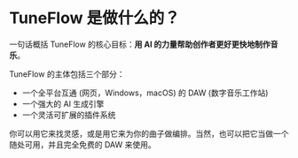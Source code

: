 # TuneFlow 是做什么的？

一句话概括 TuneFlow 的核心目标：**用 AI 的力量帮助创作者更好更快地制作音乐**。

TuneFlow 的主体包括三个部分：

- 一个全平台互通 (网页，Windows，macOS) 的 DAW (数字音乐工作站)
- 一个强大的 AI 生成引擎
- 一个灵活可扩展的插件系统

你可以用它来找灵感，或是用它来为你的曲子做编排。当然，也可以把它当做一个随处可用，并且完全免费的 DAW 来使用。
